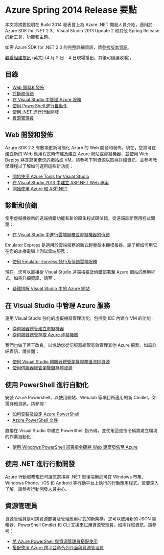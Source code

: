 <properties pageTitle="Azure Spring 2014 release highlights - .NET Dev Center" metaKeywords="azure .net sdk 2.3" description="Learn about the new tools and features available for Azure .NET developers." documentationCenter=".NET" title="Azure Spring 2014 release highlights" authors="mollybos" solutions="" manager="carolz" editor="mollybos" />

Azure Spring 2014 Release 要點
==============================

本文將摘要說明在 Build 2014 發表會上為 Azure .NET 開發人員介紹，適用於 Azure SDK for .NET 2.3、Visual Studio 2013 Update 2 和其他 Spring Release 的新工具、功能和主題。

如需 Azure SDK for .NET 2.3 的完整詳細資訊，請[參考版本資訊](http://go.microsoft.com/fwlink/p/?LinkId=393548)。

[觀看組建視訊](http://go.microsoft.com/fwlink/?LinkId=394377&clcid=0x409) (英文) (4 月 2 日 - 4 日現場播出，其後可隨選收看)。

目錄
----

-   [Web 開發和發佈](#webdeploy)
-   [診斷和偵錯](#diagnostics)
-   [在 Visual Studio 中管理 Azure 服務](#service-management)
-   [使用 PowerShell 進行自動化](#automation)
-   [使用 .NET 進行行動開發](#mobile)
-   [資源管理員](#arm)

Web 開發和發佈
--------------

Azure SDK 2.3 有數項更新可簡化 Azure 的 Web 開發和發佈。現在，您將可在建立新的 Web 應用程式時佈建及建立 Azure 網站或虛擬機器，並使用 Web Deploy 將其部署至您的網站或 VM。請參考下列資源以取得詳細資訊，並參考教學課程以了解如何運用這些新功能：

-   [開始使用 Azure Tools for Visual Studio](http://msdn.microsoft.com/zh-tw/library/azure/ff687127.aspx)
-   [在 Visual Studio 2013 中建立 ASP.NET Web 專案](http://asp.net/visual-studio/overview/2013/creating-web-projects-in-visual-studio)
-   [開始使用 Azure 和 ASP.NET](http://azure.microsoft.com/zh-tw/documentation/articles/web-sites-dotnet-get-started/)

診斷和偵錯
----------

使用虛擬機器新的遠端偵錯功能和新的原生程式碼偵錯，從遠端診斷應用程式問題：

-   [在 Visual Studio 中進行雲端服務或虛擬機器的偵錯](http://msdn.microsoft.com/zh-tw/library/azure/ff683670.aspx)

Emulator Express 是適用於雲端服務的新式輕量型本機模擬器。請了解如何用它在您的本機電腦上測試雲端服務：

-   [使用 Emulator Express 執行及偵錯雲端服務](http://msdn.microsoft.com/zh-tw/library/windowsazure/dn339018.aspx)

現在，您可以直接從 Visual Studio 遠端檢視及偵錯部署至 Azure 網站的應用程式。如需詳細資訊，請至：

-   [疑難排解 Visual Studio 中的 Azure 網站](http://www.windowsazure.com/en-us/documentation/articles/web-sites-dotnet-troubleshoot-visual-studio)

在 Visual Studio 中管理 Azure 服務
----------------------------------

運用 Visual Studio 強化的虛擬機器管理功能，包括從 IDE 內建立 VM 的功能：

-   [從伺服器總管建立虛擬機器](http://msdn.microsoft.com/zh-tw/library/windowsazure/dn569263.aspx)
-   [從伺服器總管存取 Azure 虛擬機器](http://msdn.microsoft.com/zh-tw/library/windowsazure/jj131259.aspx)

我們也做了若干改良，以協助您從伺服器總管有效管理其他 Azure 服務。如需詳細資訊，請參閱：

-   [使用 Visual Studio 伺服器總管瀏覽服務匯流排資源](http://msdn.microsoft.com/zh-tw/library/windowsazure/jj149828.aspx)
-   [使用伺服器總管瀏覽儲存體資源](http://msdn.microsoft.com/zh-tw/library/windowsazure/ff683677.aspx)

使用 PowerShell 進行自動化
--------------------------

安裝 Azure Powershell，以使用網站、WebJob 等項目所適用的新 Cmdlet。如需詳細資訊，請參閱：

-   [如何安裝及設定 Azure PowerShell](http://www.windowsazure.com/en-us/documentation/articles/install-configure-powershell/)
-   [Azure PowerShell 文件](http://msdn.microsoft.com/zh-tw/library/windowsazure/jj156055.aspx)

直接在 Visual Studio 中建立 PowerShell 指令碼，並使用這些指令碼將建立環境的作業自動化：

-   [使用 Windows PowerShell 部署指令碼將 Web 專案發佈至 Azure](http://msdn.microsoft.com/zh-tw/library/windowsazure/dn642480.aspx)

使用 .NET 進行行動開發
----------------------

Azure 行動服務現已可讓您選擇將 .NET 型後端用於可在 Windows 市集、Windows Phone、iOS 和 Android 等行動平台上執行的行動應用程式。若要深入了解，請參考[行動開發人員中心](/en-us/develop/mobile/)。

資源管理員
----------

資源管理員是可跨資源部署及管理應用程式的新架構。您可以使用新的 JSON 編輯器、PowerShell Cmdlet 和 CLI 支援來試用資源管理員。如需詳細資訊，請參考：

-   [將 Azure PowerShell 與資源管理員搭配使用](http://go.microsoft.com/fwlink/?LinkID=394767)
-   [搭配使用 Azure 跨平台命令列介面與資源管理員](/en-us/documentation/articles/xplat-cli-azure-resource-manager/)

